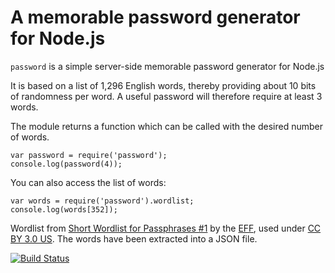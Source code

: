 A memorable password generator for Node.js
==========================================

`password` is a simple server-side memorable password generator for Node.js

It is based on a list of 1,296 English words, thereby providing about 10 bits of randomness per word. A useful password will therefore require at least 3 words.

The module returns a function which can be called with the desired number of words.

    var password = require('password');
    console.log(password(4));

You can also access the list of words:

    var words = require('password').wordlist;
    console.log(words[352]);

Wordlist from [Short Wordlist for Passphrases #1](https://www.eff.org/document/eff-short-wordlist-passphrases-1) by the [EFF](https://www.eff.org/), used under [CC BY 3.0 US](https://creativecommons.org/licenses/by/3.0/us/). The words have been extracted into a JSON file.

[![Build Status](https://travis-ci.org/meepzh/password.svg?branch=eff-short)](https://travis-ci.org/meepzh/password)
